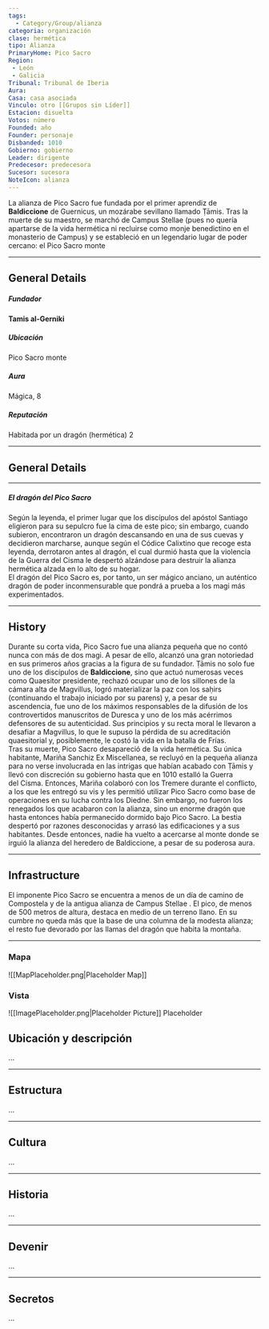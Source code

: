 ```yaml
---
tags:
  - Category/Group/alianza
categoria: organización
clase: hermética
tipo: Alianza
PrimaryHome: Pico Sacro 
Region:
 - León 
 - Galicia 
Tribunal: Tribunal de Iberia 
Aura: 
Casa: casa asociada
Vinculo: otro [[Grupos sin Líder]]
Estacion: disuelta 
Votos: número
Founded: año
Founder: personaje
Disbanded: 1010
Gobierno: gobierno
Leader: dirigente
Predecesor: predecesora
Sucesor: sucesora
NoteIcon: alianza
---
```


 <section class="wa-section main-content"><p><span class="dropcap">L</span>a alianza de Pico Sacro fue fundada por el primer aprendiz de <strong class="article-unlinked">Baldiccione</strong> de Guernicus, un mozárabe sevillano llamado Ṭāmis. Tras la muerte de su maestro, se marchó de <span class="article-link article-explorer-link entity-link wa-link" data-article-privacy="public" data-article-id="427be73e-f7aa-487b-bd4a-f764a8933a6a" data-template-type="organization" data-article="427be73e-f7aa-487b-bd4a-f764a8933a6a">Campus Stellae</span> (pues no quería apartarse de la vida hermética ni recluirse como monje benedictino en el monasterio de Campus) y se estableció en un legendario lugar de poder cercano: el <span class="article-link article-explorer-link entity-link wa-link" data-article-privacy="public" data-article-id="01f278a4-5376-4b6a-b7d8-1a00f3c0b65a" data-template-type="location" data-article="01f278a4-5376-4b6a-b7d8-1a00f3c0b65a">Pico Sacro monte</span> 
</p><hr /><p></p></section>  <section data-section-id="sidepanelcontent" class="wa-section public"><h2>General Details</h2>
<p></p><h5>Fundador</h5>
<strong class="article-unlinked">Tamis al-Gerniki</strong>
<h5>Ubicación</h5>
<span class="article-link article-explorer-link entity-link wa-link" data-article-privacy="public" data-article-id="01f278a4-5376-4b6a-b7d8-1a00f3c0b65a" data-template-type="location" data-article="01f278a4-5376-4b6a-b7d8-1a00f3c0b65a">Pico Sacro monte</span>
<h5>Aura</h5>
Mágica, 8
<h5>Reputación</h5>
Habitada por un dragón (hermética) 2<p></p><hr /></section><section data-section-id="sidebarcontentbottom" class="wa-section public"><h2>General Details</h2>
<p>	


</p><hr /><h5>El dragón del Pico Sacro</h5>
Según la leyenda, el primer lugar que los discípulos del apóstol Santiago eligieron para su sepulcro fue la cima de este pico; sin embargo, cuando subieron, encontraron un dragón descansando en una de sus cuevas y decidieron marcharse, aunque según el Códice Calixtino que recoge esta leyenda, derrotaron antes al dragón, el cual durmió hasta que la violencia de la Guerra del Cisma le despertó alzándose para destruir la alianza hermética alzada en lo alto de su hogar.
<br />
El dragón del Pico Sacro es, por tanto, un ser mágico anciano, un auténtico dragón de poder inconmensurable que pondrá a prueba a los magi más experimentados.<p></p><hr /></section><section data-section-id="history" class="wa-section public"><h2>History</h2>
<p>Durante su corta vida, Pico Sacro fue una alianza pequeña que no contó nunca con más de dos magi. A pesar de ello, alcanzó una gran notoriedad en sus primeros años gracias a la figura de su fundador. Ṭāmis no solo fue uno de los discípulos de <strong class="article-unlinked">Baldiccione</strong>, sino que actuó numerosas veces como Quaesitor presidente, rechazó ocupar uno de los sillones de la cámara alta de Magvillus, logró materializar la paz con los saḥirs (continuando el trabajo iniciado por su parens) y, a pesar de su ascendencia, fue uno de los máximos responsables de la difusión de los controvertidos manuscritos de Duresca y uno de los más acérrimos defensores de su autenticidad. Sus principios y su recta moral le llevaron a desafiar a Magvillus, lo que le supuso la pérdida de su acreditación quaesitorial y, posiblemente, le costó la vida en la batalla de Frías.
<br />
Tras su muerte, Pico Sacro desapareció de la vida hermética. Su única habitante, Mariña Sanchiz Ex Miscellanea, se recluyó en la pequeña alianza para no verse involucrada en las intrigas que habían acabado con Ṭāmis y llevó con discreción su gobierno hasta que en 1010 estalló la Guerra del Cisma. Entonces, Mariña colaboró con los Tremere durante el conflicto, a los que les entregó su vis y les permitió utilizar Pico Sacro como base de operaciones en su lucha contra los Diedne. Sin embargo, no fueron los renegados los que acabaron con la alianza, sino un enorme dragón que hasta entonces había permanecido dormido bajo Pico Sacro. La bestia despertó por razones desconocidas y arrasó las edificaciones y a sus habitantes. Desde entonces, nadie ha vuelto a acercarse al monte donde se irguió la alianza del heredero de Baldiccione, a pesar de su poderosa aura.</p><hr /></section><section data-section-id="infrastructure" class="wa-section public"><h2>Infrastructure</h2>
<p>El imponente Pico Sacro se encuentra a menos de un día de camino de Compostela y de la antigua alianza de <span class="article-link article-explorer-link entity-link wa-link" data-article-privacy="public" data-article-id="427be73e-f7aa-487b-bd4a-f764a8933a6a" data-template-type="organization" data-article="427be73e-f7aa-487b-bd4a-f764a8933a6a">Campus Stellae</span> . El pico, de menos de 500 metros de altura, destaca en medio de un terreno llano. En su cumbre no queda más que la base de una columna de la modesta alianza; el resto fue devorado por las llamas del dragón que habita la montaña.</p><hr /></section>   

### Mapa
![[MapPlaceholder.png|Placeholder Map]]
### Vista
![[ImagePlaceholder.png|Placeholder Picture]]
Placeholder

## Ubicación y descripción
...
***
## Estructura
...
***
## Cultura
...
***
## Historia
...
***
## Devenir
...
***
## Secretos 
...
